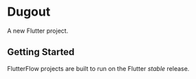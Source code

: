 # Dugout

A new Flutter project.

## Getting Started

FlutterFlow projects are built to run on the Flutter _stable_ release.
